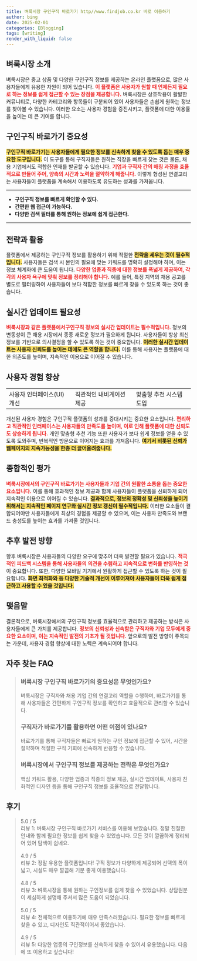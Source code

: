 ```yaml
---
title: 벼룩시장 구인구직 바로가기 http//www.findjob.co.kr 바로 이용하기
author: bing
date: 2025-02-01
categories: [Blogging]
tags: [writing]
render_with_liquid: false
---
```



<h2 id='벼룩시장 소개'>벼룩시장 소개</h2>

<p>벼룩시장은 중고 상품 및 다양한 구인구직 정보를 제공하는 온라인 플랫폼으로, 많은 사용자들에게 유용한 자원이 되어 있습니다. <b><span style="color: #ee2323;">이 플랫폼은 사용자가 원할 때 언제든지 필요로 하는 정보를 쉽게 접근할 수 있는 장점을 제공합니다.</span></b> 벼룩시장은 상호작용이 활발한 커뮤니티로, 다양한 카테고리와 항목들이 구분되어 있어 사용자들은 손쉽게 원하는 정보를 찾아볼 수 있습니다. 이러한 요소는 사용자 경험을 증진시키고, 플랫폼에 대한 이용률을 높이는 데 큰 기여를 합니다.</p>

<h2 id='구인구직 바로가기 중요성'>구인구직 바로가기 중요성</h2>

<p><b><span style="background-color: #ffe066;">구인구직 바로가기는 사용자들에게 필요한 정보를 신속하게 찾을 수 있도록 돕는 매우 중요한 도구입니다.</span></b> 이 도구를 통해 구직자들은 원하는 직장을 빠르게 찾는 것은 물론, 채용 기업에서도 적합한 인재를 발굴할 수 있습니다. <b><span style="color: #ee2323;">기업과 구직자 간의 매칭 과정을 효율적으로 만들어 주어, 양측의 시간과 노력을 절약하게 해줍니다.</span></b> 이렇게 형성된 연결고리는 사용자들이 플랫폼을 계속해서 이용하도록 유도하는 성과를 가져옵니다.</p>

<hr />

<ul>
    <li><b>구인구직 정보를 빠르게 확인할 수 있다.</b></li>
    <li><b>간편한 웹 접근이 가능하다.</b></li>
    <li><b>다양한 검색 필터를 통해 원하는 정보에 쉽게 접근한다.</b></li>
</ul>

<hr />

<h2 id='전략과 활용'>전략과 활용</h2>

<p>플랫폼에서 제공하는 구인구직 정보를 활용하기 위해 적절한 <b><span style="background-color: #ffe066;">전략을 세우는 것이 필수적입니다.</span></b> 사용자들은 검색 시 본인의 필요에 맞는 키워드를 명확히 설정해야 하며, 이는 정보 체계화에 큰 도움이 됩니다. <b><span style="color: #ee2323;">다양한 업종과 직종에 대한 정보를 폭넓게 제공하여, 각각의 사용자 욕구에 맞춰 정보를 정리해야 합니다.</span></b> 예를 들어, 특정 지역의 채용 공고를 별도로 필터링하여 사용자들이 보다 적합한 정보를 빠르게 찾을 수 있도록 하는 것이 좋습니다.</p>

<h2 id='실시간 업데이트 필요성'>실시간 업데이트 필요성</h2>

<p><b><span style="color: #ee2323;">벼룩시장과 같은 플랫폼에서구인구직 정보의 실시간 업데이트는 필수적입니다.</span></b> 정보의 변동성이 큰 채용 시장에서 종종 새로운 정보가 필요하게 됩니다. 사용자들이 항상 최신 정보를 기반으로 의사결정을 할 수 있도록 하는 것이 중요합니다. <b><span style="background-color: #ffe066;">이러한 실시간 업데이트는 사용자 신뢰도를 높이는 데에도 큰 역할을 합니다.</span></b> 이를 통해 사용자는 플랫폼에 대한 의존도를 높이며, 지속적인 이용으로 이어질 수 있습니다.</p>

<h2 id='사용자 경험 향상'>사용자 경험 향상</h2>

<table>
    <tr>
        <td>사용자 인터페이스(UI) 개선</td>
        <td>직관적인 내비게이션 제공</td>
        <td>맞춤형 추천 시스템 도입</td>
    </tr>
</table>

<p>개선된 사용자 경험은 구인구직 플랫폼의 성과를 증대시키는 중요한 요소입니다. <b><span style="color: #ee2323;">편리하고 직관적인 인터페이스는 사용자들의 만족도를 높이며, 이로 인해 플랫폼에 대한 신뢰도도 상승하게 됩니다.</span></b> 개인 맞춤형 추천 기능 또한 사용자가 보다 쉽게 정보를 얻을 수 있도록 도와주며, 반복적인 방문으로 이어지는 효과를 가져옵니다. <b><span style="background-color: #ffe066;">여기서 비롯된 신뢰가 웹페이지의 지속가능성을 한층 더 끌어올려줍니다.</span></b></p>

<h2 id='종합적인 평가'>종합적인 평가</h2>

<p><b><span style="color: #ee2323;">벼룩시장에서의 구인구직 바로가기는 사용자들과 기업 간의 원활한 소통을 돕는 중요한 요소입니다.</span></b> 이를 통해 효과적인 정보 제공과 함께 사용자들이 플랫폼을 신뢰하게 되어 지속적인 이용으로 이어질 수 있습니다. <b><span style="background-color: #ffe066;">결과적으로, 정보의 정확성 및 신뢰성을 높이기 위해서는 지속적인 페이지 연구와 실시간 정보 갱신이 필수적입니다.</span></b> 이러한 요소들이 결합되어야만 사용자들에게 최상의 경험을 제공할 수 있으며, 이는 사용자 만족도와 브랜드 충성도를 높이는 효과를 가져올 것입니다.</p>

<h2 id='추후 발전 방향'>추후 발전 방향</h2>

<p>향후 벼룩시장은 사용자들의 다양한 요구에 맞추어 더욱 발전할 필요가 있습니다. <b><span style="color: #ee2323;">적극적인 피드백 시스템을 통해 사용자들의 의견을 수렴하고 지속적으로 변화를 반영하는 것</span></b>이 중요합니다. 또한, 다양한 모바일 기기에서 원활하게 접근할 수 있도록 하는 것이 필요합니다. <b><span style="background-color: #ffe066;">화면 최적화와 등 다양한 기술적 개선이 이루어져야 사용자들이 더욱 쉽게 접근하고 사용할 수 있을 것입니다.</span></b></p>

<h2 id='맺음말'>맺음말</h2>

<p>결론적으로, 벼룩시장에서의 구인구직 정보를 효율적으로 관리하고 제공하는 방식은 사용자들에게 큰 가치를 제공합니다. <b><span style="color: #ee2323;">정보의 신뢰성과 신속함은 구직자와 기업 모두에게 중요한 요소이며, 이는 지속적인 발전의 기초가 될 것입니다.</span></b> 앞으로의 발전 방향이 주목되는 가운데, 사용자 경험 향상에 대한 노력은 계속되어야 합니다.</p>


<h2 id='자주_찾는_FAQ'>자주 찾는 FAQ</h2>
<div itemscope="" itemtype="https://schema.org/FAQPage"> 
<blockquote> 
<div itemscope="" itemprop="mainEntity" itemtype="https://schema.org/Question"> 
<h3 itemprop="name">벼룩시장 구인구직 바로가기의 중요성은 무엇인가요?</h3> 
<div itemscope="" itemprop="acceptedAnswer" itemtype="https://schema.org/Answer"> 
<span itemprop="text"> 
<p>벼룩시장은 구직자와 채용 기업 간의 연결고리 역할을 수행하며, 바로가기를 통해 사용자들은 간편하게 구인구직 정보를 확인하고 효율적으로 관리할 수 있습니다.</p> 
</span> 
</div> 
</div> 
<div itemscope="" itemprop="mainEntity" itemtype="https://schema.org/Question"> 
<h3 itemprop="name">구직자가 바로가기를 활용하면 어떤 이점이 있나요?</h3> 
<div itemscope="" itemprop="acceptedAnswer" itemtype="https://schema.org/Answer"> 
<span itemprop="text"> 
<p>바로가기를 통해 구직자들은 빠르게 원하는 구인 정보에 접근할 수 있어, 시간을 절약하며 적절한 구직 기회에 신속하게 반응할 수 있습니다.</p> 
</span> 
</div> 
</div> 
<div itemscope="" itemprop="mainEntity" itemtype="https://schema.org/Question"> 
<h3 itemprop="name">벼룩시장에서 구인구직 정보를 제공하는 전략은 무엇인가요?</h3> 
<div itemscope="" itemprop="acceptedAnswer" itemtype="https://schema.org/Answer"> 
<span itemprop="text"> 
<p>핵심 키워드 활용, 다양한 업종과 직종의 정보 제공, 실시간 업데이트, 사용자 친화적인 디자인 등을 통해 구인구직 정보를 효율적으로 전달합니다.</p> 
</span> 
</div> 
</div> 
</blockquote> 
</div>
<h2 id='후기'>후기</h2>
<div itemscope itemtype="https://schema.org/Product">
  <blockquote>
  <div itemprop="review" itemscope itemtype="https://schema.org/Review">
      <div itemprop="reviewRating" itemscope itemtype="https://schema.org/Rating"> <span itemprop="ratingValue">5.0</span> / <span itemprop="bestRating">5</span> </div>
      <span itemprop="reviewBody">리뷰 1: 벼룩시장 구인구직 바로가기 서비스를 이용해 보았습니다. 정말 친절한 안내와 함께 필요한 정보를 쉽게 찾을 수 있었습니다. 모든 것이 깔끔하게 정리되어 있어 탐색이 쉽네요.</span>
  </div>
  <br>
  <div itemprop="review" itemscope itemtype="https://schema.org/Review">
      <div itemprop="reviewRating" itemscope itemtype="https://schema.org/Rating"> <span itemprop="ratingValue">4.9</span> / <span itemprop="bestRating">5</span> </div>
      <span itemprop="reviewBody">리뷰 2: 정말 유용한 플랫폼입니다! 구직 정보가 다양하게 제공되어 선택의 폭이 넓고, 시설도 매우 깔끔해 기분 좋게 이용했습니다.</span>
  </div>
  <br>
  <div itemprop="review" itemscope itemtype="https://schema.org/Review">
      <div itemprop="reviewRating" itemscope itemtype="https://schema.org/Rating"> <span itemprop="ratingValue">4.8</span> / <span itemprop="bestRating">5</span> </div>
      <span itemprop="reviewBody">리뷰 3: 벼룩시장을 통해 원하는 구인정보를 쉽게 찾을 수 있었습니다. 상담원분이 세심하게 설명해 주셔서 많은 도움이 되었습니다.</span>
  </div>
  <br>
  <div itemprop="review" itemscope itemtype="https://schema.org/Review">
      <div itemprop="reviewRating" itemscope itemtype="https://schema.org/Rating"> <span itemprop="ratingValue">5.0</span> / <span itemprop="bestRating">5</span> </div>
      <span itemprop="reviewBody">리뷰 4: 전체적으로 이용하기에 매우 만족스러웠습니다. 필요한 정보를 빠르게 찾을 수 있고, 디자인도 직관적이어서 좋았습니다.</span>
  </div>
  <br>
  <div itemprop="review" itemscope itemtype="https://schema.org/Review">
      <div itemprop="reviewRating" itemscope itemtype="https://schema.org/Rating"> <span itemprop="ratingValue">4.9</span> / <span itemprop="bestRating">5</span> </div>
      <span itemprop="reviewBody">리뷰 5: 다양한 업종의 구인정보를 신속하게 찾을 수 있어서 유용했습니다. 다음에 또 이용하고 싶습니다!</span>
  </div>
  </blockquote>
</div>
